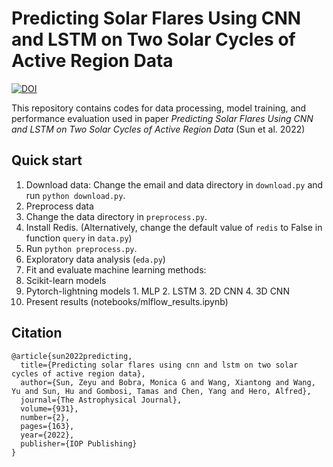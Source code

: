 # Predicting Solar Flares Using CNN and LSTM on Two Solar Cycles of Active Region Data

[![DOI](https://zenodo.org/badge/358039770.svg)](https://zenodo.org/badge/latestdoi/358039770)

This repository contains codes for data processing, model training, and performance evaluation used in paper *Predicting Solar Flares Using CNN and LSTM on Two Solar Cycles of Active Region Data* (Sun et al. 2022)

## Quick start
1. Download data: Change the email and data directory in `download.py` and run `python download.py`.
2. Preprocess data
  1. Change the data directory in `preprocess.py`.
  2. Install Redis. (Alternatively, change the default value of `redis` to False in function `query` in `data.py`)
  3. Run `python preprocess.py`.
3. Exploratory data analysis (`eda.py`)
4. Fit and evaluate machine learning methods:
  1. Scikit-learn models
  2. Pytorch-lightning models
    1. MLP
    2. LSTM
    3. 2D CNN
    4. 3D CNN
5. Present results (notebooks/mlflow_results.ipynb)

## Citation
```plain
@article{sun2022predicting,
  title={Predicting solar flares using cnn and lstm on two solar cycles of active region data},
  author={Sun, Zeyu and Bobra, Monica G and Wang, Xiantong and Wang, Yu and Sun, Hu and Gombosi, Tamas and Chen, Yang and Hero, Alfred},
  journal={The Astrophysical Journal},
  volume={931},
  number={2},
  pages={163},
  year={2022},
  publisher={IOP Publishing}
}
```
